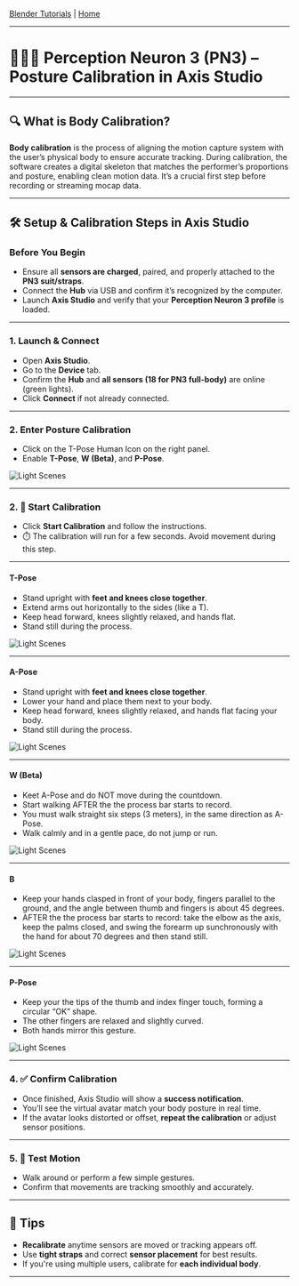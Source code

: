 [Blender Tutorials](README.md) | [Home](../../README.md)

-------------------------------------------------------------------------------

# 🧍🧍‍♂️ Perception Neuron 3 (PN3) – Posture Calibration in Axis Studio

---

## 🔍 What is Body Calibration?

**Body calibration** is the process of aligning the motion capture system with the user’s physical body to ensure accurate tracking. During calibration, the software creates a digital skeleton that matches the performer’s proportions and posture, enabling clean motion data. It’s a crucial first step before recording or streaming mocap data.

---

## 🛠️ Setup & Calibration Steps in Axis Studio

### Before You Begin
- Ensure all **sensors are charged**, paired, and properly attached to the **PN3 suit/straps**.
- Connect the **Hub** via USB and confirm it’s recognized by the computer.
- Launch **Axis Studio** and verify that your **Perception Neuron 3 profile** is loaded.

---

### 1.  Launch & Connect
- Open **Axis Studio**.
- Go to the **Device** tab.
- Confirm the **Hub** and **all sensors (18 for PN3 full-body)** are online (green lights).
- Click **Connect** if not already connected.

---

### 2. Enter Posture Calibration
- Click on the T-Pose Human Icon on the right panel.
- Enable **T-Pose**, **W (Beta)**, and **P-Pose**.

![Light Scenes](images/body_callibration_1.png)

---

### 2. 🎯 Start Calibration
- Click **Start Calibration** and follow the instructions.
- ⏱️ The calibration will run for a few seconds. Avoid movement during this step.

---

#### T-Pose
- Stand upright with **feet and knees close together**.
- Extend arms out horizontally to the sides (like a T).
- Keep head forward, knees slightly relaxed, and hands flat.
- Stand still during the process.

![Light Scenes](images/body_callibration_2.png)

---

#### A-Pose
- Stand upright with **feet and knees close together**.
- Lower your hand and place them next to your body.
- Keep head forward, knees slightly relaxed, and hands flat facing your body.
- Stand still during the process.

![Light Scenes](images/body_callibration_3.png)

---

#### W (Beta)
- Keet A-Pose and do NOT move during the countdown.
- Start walking AFTER the the process bar starts to record.
- You must walk straight six steps (3 meters), in the same direction as A-Pose.
- Walk calmly and in a gentle pace, do not jump or run.

![Light Scenes](images/body_callibration_4.png)

---

#### B
- Keep your hands clasped in front of your body, fingers parallel to the ground, and the angle between thumb and fingers is about 45 degrees.
- AFTER the the process bar starts to record: take the elbow as the axis, keep the palms closed, and swing the forearm up sunchronously with the hand for about 70 degrees and then stand still.

![Light Scenes](images/body_callibration_6.png)

---

#### P-Pose
- Keep your the tips of the thumb and index finger touch, forming a circular “OK” shape.
- The other fingers are relaxed and slightly curved.
- Both hands mirror this gesture.

![Light Scenes](images/body_callibration_7.png)

---

### 4. ✅ Confirm Calibration
- Once finished, Axis Studio will show a **success notification**.
- You’ll see the virtual avatar match your body posture in real time.
- If the avatar looks distorted or offset, **repeat the calibration** or adjust sensor positions.

---

### 5. 🧪 Test Motion
- Walk around or perform a few simple gestures.
- Confirm that movements are tracking smoothly and accurately.

---

## 📝 Tips
- **Recalibrate** anytime sensors are moved or tracking appears off.
- Use **tight straps** and correct **sensor placement** for best results.
- If you're using multiple users, calibrate for **each individual body**.

---

